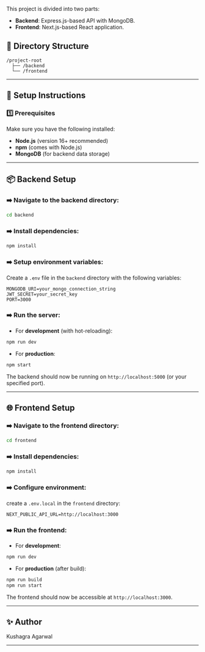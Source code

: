 This project is divided into two parts:

* **Backend**: Express.js-based API with MongoDB.
* **Frontend**: Next.js-based React application.

## 📁 Directory Structure

```
/project-root
  ├── /backend
  └── /frontend
```

---

## 🚀 Setup Instructions

### 1️⃣ Prerequisites

Make sure you have the following installed:

* **Node.js** (version 16+ recommended)
* **npm** (comes with Node.js)
* **MongoDB** (for backend data storage)

---

## 📦 Backend Setup

### ➡️ Navigate to the backend directory:

```bash
cd backend
```

### ➡️ Install dependencies:

```bash
npm install
```

### ➡️ Setup environment variables:

Create a `.env` file in the `backend` directory with the following variables:

```
MONGODB_URI=your_mongo_connection_string
JWT_SECRET=your_secret_key
PORT=3000
```

### ➡️ Run the server:

* For **development** (with hot-reloading):

```bash
npm run dev
```

* For **production**:

```bash
npm start
```

The backend should now be running on `http://localhost:5000` (or your specified port).

---

## 🌐 Frontend Setup

### ➡️ Navigate to the frontend directory:

```bash
cd frontend
```

### ➡️ Install dependencies:

```bash
npm install
```

### ➡️ Configure environment:

create a `.env.local` in the `frontend` directory:

```
NEXT_PUBLIC_API_URL=http://localhost:3000
```

### ➡️ Run the frontend:

* For **development**:

```bash
npm run dev
```

* For **production** (after build):

```bash
npm run build
npm run start
```

The frontend should now be accessible at `http://localhost:3000`.

---

## ✨ Author

Kushagra Agarwal

---
